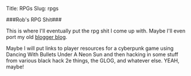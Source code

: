 Title: RPGs
Slug: rpgs

###Rob's RPG Shit###

This is where I'll eventually put the rpg shit I come up with. Maybe I'll even port my old [blogger blog](https://pennyventures.blogspot.com/).

Maybe I will put links to player resources for a cyberpunk game using Dancing With Bullets Under A Neon Sun and then hacking in some stuff from various black hack 2e things, the GLOG, and whatever else. YEAH, maybe!
